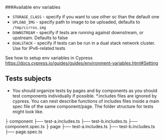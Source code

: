 ###Available env variables

- `STORAGE_CLASS` - specify if you want to use other sc than the default one
- `UPLOAD_IMG` - specify path to image to be uploaded, defaults to `/tmp/cirros.img`
- `DOWNSTREAM` - specify if tests are running against downstream, or upstream. Defaults to false
- `DUALSTACK` - specify if tests can be run in a dual stack network cluster. Use for IPv6-related tests

See how to setup env variables in Cypress https://docs.cypress.io/guides/guides/environment-variables.html#Setting


## Tests subjects
- You should organize tests by pages and by components as you should test components individually if possible. *.includes files are ignored by cypress. You can nest describe functions of includes files inside a main spec file of the same component/page. The folder structure for tests might look like. 

├ component
├── test-a.includes.ts
├── test-b.includes.ts
├── component.spec.ts
├ page
├── test-a.includes.ts
├── test-b.includes.ts
├── page.spec.ts
